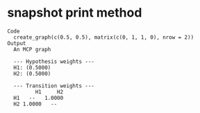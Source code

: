# snapshot print method

    Code
      create_graph(c(0.5, 0.5), matrix(c(0, 1, 1, 0), nrow = 2))
    Output
      An MCP graph
      
      --- Hypothesis weights ---
      H1: (0.5000)
      H2: (0.5000)
      
      --- Transition weights ---
             H1     H2
      H1   --   1.0000
      H2 1.0000   --  

